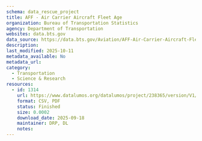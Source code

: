 ```yaml
---
schema: data_rescue_project 
title: AFF - Air Carrier Aircraft Fleet Age
organization: Bureau of Transportation Statistics
agency: Department of Transportation
websites: data.bts.gov
data_source: https://data.bts.gov/Aviation/AFF-Air-Carrier-Aircraft-Fleet-Age/xrt2-b7j8/about_data
description: 
last_modified: 2025-10-11
metadata_available: No
metadata_url: 
category:
  - Transportation 
  - Science & Research 
resources:
  - id: 1314
    url: https://www.datalumos.org/datalumos/project/238365/version/V1/view
    format: CSV, PDF
    status: Finished
    size: 0.0002
    download_date: 2025-09-18
    maintainer: DRP, DL
    notes: 
---
```

